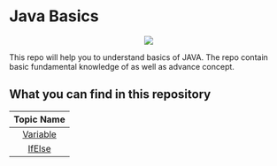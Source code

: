 # Java Basics
<p align="center">
  <img src="https://user-images.githubusercontent.com/93420782/139558427-aad2d6ba-c010-4951-9731-77411156fdf6.png">
</p>
<P>This repo will help you to understand basics of JAVA. The repo contain basic fundamental knowledge of as well as advance concept.</p>

## What you can find in this repository
| Topic Name|
|  :--------: | 
| [Variable](https://github.com/i-nishi/Java-Basics/tree/main/Variable)|
| [IfElse](https://github.com/i-nishi/Java-Basics/tree/main/IfElse)|

